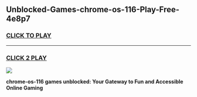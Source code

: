 
## Unblocked-Games-chrome-os-116-Play-Free-4e8p7
<h3>
<a href="https://premium76.site?title=chrome-os-116&ref=21A">CLICK TO PLAY</a></h3>
<hr>

<h3>
<a href="https://premium76.site?title=chrome-os-116&ref=21A">CLICK 2 PLAY</a>
  
</h3>

<a href="https://premium76.site?title=chrome-os-116&ref=21A"><img src="https://clearcache.store/games.png"></a>


**chrome-os-116 games unblocked: Your Gateway to Fun and Accessible Online Gaming**
